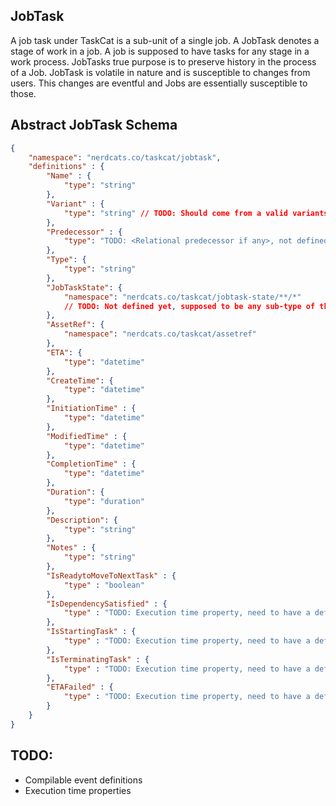 ## JobTask
A job task under TaskCat is a sub-unit of a single job. A JobTask denotes a stage of work in a job. A job is supposed to have tasks for any stage in a work process. JobTasks true purpose is to preserve history in the process of a Job. JobTask is volatile in nature and is susceptible to changes from users. This changes are eventful and Jobs are essentially susceptible to those. 

## Abstract JobTask Schema
```JSON
{
    "namespace": "nerdcats.co/taskcat/jobtask",
    "definitions" : {
        "Name" : {
            "type": "string"
        },
        "Variant" : {
            "type": "string" // TODO: Should come from a valid variants list,
        },
        "Predecessor" : {
            "type": "TODO: <Relational predecessor if any>, not defined yet, computable at compile time, need syntax for that too"
        },
        "Type": {
            "type": "string"
        },
        "JobTaskState": {
            "namespace": "nerdcats.co/taskcat/jobtask-state/**/*" 
            // TODO: Not defined yet, supposed to be any sub-type of this so we can have different job tasks for different job types
        },
        "AssetRef": {
            "namespace": "nerdcats.co/taskcat/assetref"
        },
        "ETA": {
            "type": "datetime"
        },
        "CreateTime": {
            "type": "datetime"
        },
        "InitiationTime" : {
            "type": "datetime"
        },
        "ModifiedTime" : {
            "type": "datetime"
        },
        "CompletionTime" : {
            "type": "datetime"
        },
        "Duration": {
            "type": "duration"
        },
        "Description": {
            "type": "string"
        },
        "Notes" : {
            "type": "string"
        },
        "IsReadytoMoveToNextTask" : {
            "type" : "boolean"
        },
        "IsDependencySatisfied" : {
            "type" : "TODO: Execution time property, need to have a definition type here"
        },
        "IsStartingTask" : {
            "type" : "TODO: Execution time property, need to have a definition type here"
        },
        "IsTerminatingTask" : {
            "type" : "TODO: Execution time property, need to have a definition type here"
        },
        "ETAFailed" : {
            "type" : "TODO: Execution time property, need to have a definition type here"
        }
    }
}
```

## TODO:
* Compilable event definitions
* Execution time properties